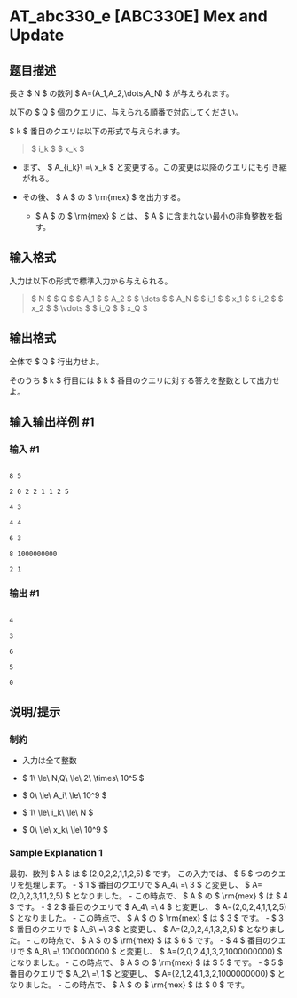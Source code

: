 # AT_abc330_e [ABC330E] Mex and Update

## 题目描述

[problemUrl]: https://atcoder.jp/contests/abc330/tasks/abc330_e

長さ $ N $ の数列 $ A=(A_1,A_2,\dots,A_N) $ が与えられます。  
 以下の $ Q $ 個のクエリに、与えられる順番で対応してください。

$ k $ 番目のクエリは以下の形式で与えられます。

> $ i_k $ $ x_k $

- まず、 $ A_{i_k}\ =\ x_k $ と変更する。この変更は以降のクエリにも引き継がれる。
- その後、 $ A $ の $ \rm{mex} $ を出力する。
  - $ A $ の $ \rm{mex} $ とは、 $ A $ に含まれない最小の非負整数を指す。

## 输入格式

入力は以下の形式で標準入力から与えられる。

> $ N $ $ Q $ $ A_1 $ $ A_2 $ $ \dots $ $ A_N $ $ i_1 $ $ x_1 $ $ i_2 $ $ x_2 $ $ \vdots $ $ i_Q $ $ x_Q $

## 输出格式

全体で $ Q $ 行出力せよ。  
 そのうち $ k $ 行目には $ k $ 番目のクエリに対する答えを整数として出力せよ。

## 输入输出样例 #1

### 输入 #1

```
8 5
2 0 2 2 1 1 2 5
4 3
4 4
6 3
8 1000000000
2 1
```

### 输出 #1

```
4
3
6
5
0
```

## 说明/提示

### 制約

- 入力は全て整数
- $ 1\ \le\ N,Q\ \le\ 2\ \times\ 10^5 $
- $ 0\ \le\ A_i\ \le\ 10^9 $
- $ 1\ \le\ i_k\ \le\ N $
- $ 0\ \le\ x_k\ \le\ 10^9 $
 
### Sample Explanation 1

最初、数列 $ A $ は $ (2,0,2,2,1,1,2,5) $ です。 この入力では、 $ 5 $ つのクエリを処理します。 - $ 1 $ 番目のクエリで $ A_4\ =\ 3 $ と変更し、 $ A=(2,0,2,3,1,1,2,5) $ となりました。 - この時点で、 $ A $ の $ \rm{mex} $ は $ 4 $ です。 - $ 2 $ 番目のクエリで $ A_4\ =\ 4 $ と変更し、 $ A=(2,0,2,4,1,1,2,5) $ となりました。 - この時点で、 $ A $ の $ \rm{mex} $ は $ 3 $ です。 - $ 3 $ 番目のクエリで $ A_6\ =\ 3 $ と変更し、 $ A=(2,0,2,4,1,3,2,5) $ となりました。 - この時点で、 $ A $ の $ \rm{mex} $ は $ 6 $ です。 - $ 4 $ 番目のクエリで $ A_8\ =\ 1000000000 $ と変更し、 $ A=(2,0,2,4,1,3,2,1000000000) $ となりました。 - この時点で、 $ A $ の $ \rm{mex} $ は $ 5 $ です。 - $ 5 $ 番目のクエリで $ A_2\ =\ 1 $ と変更し、 $ A=(2,1,2,4,1,3,2,1000000000) $ となりました。 - この時点で、 $ A $ の $ \rm{mex} $ は $ 0 $ です。